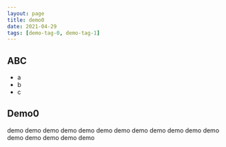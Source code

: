 ```yaml
---
layout: page
title: demo0
date: 2021-04-29
tags: [demo-tag-0, demo-tag-1]
---
```


## ABC

- a
- b
- c

## Demo0

demo demo demo demo demo demo demo demo demo demo demo demo demo demo demo demo demo 